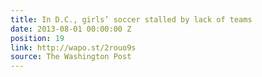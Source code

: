 ```yaml
---
title: In D.C., girls’ soccer stalled by lack of teams
date: 2013-08-01 00:00:00 Z
position: 19
link: http://wapo.st/2rouo9s
source: The Washington Post
---
```


